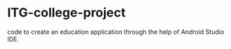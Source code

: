 # ITG-college-project
code to create an education application through the help of Android Studio IDE. 
